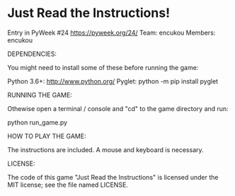 Just Read the Instructions!
===========================

Entry in PyWeek #24  <https://pyweek.org/24/>
Team: encukou
Members: encukou


DEPENDENCIES:

You might need to install some of these before running the game:

  Python 3.6+:  http://www.python.org/
  Pyglet:       python -m pip install pyglet



RUNNING THE GAME:

Othewise open a terminal / console and "cd" to the game directory and run:

  python run_game.py



HOW TO PLAY THE GAME:

The instructions are included.
A mouse and keyboard is necessary.



LICENSE:

The code of this game "Just Read the Instructions" is licensed under the MIT
license; see the file named LICENSE.

